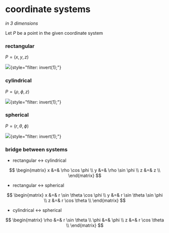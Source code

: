 # coordinate systems

_in 3 dimensions_

Let $P$ be a point in the given coordinate system

### rectangular

$P = (x, y, z)$

![](https://upload.wikimedia.org/wikipedia/commons/thumb/f/fd/Rectangular_coordinates.svg/1034px-Rectangular_coordinates.svg.png){style="filter: invert(1);"}

### cylindrical

$P = (\rho, \phi, z)$

![](https://upload.wikimedia.org/wikipedia/commons/thumb/b/bf/Cylindrical_coordinates.svg/878px-Cylindrical_coordinates.svg.png){style="filter: invert(1);"}

### spherical

$P = (r, \theta, \phi)$

![](https://upload.wikimedia.org/wikipedia/commons/4/4f/3D_Spherical.svg){style="filter: invert(1);"}

### bridge between systems

- rectangular $\leftrightarrow$ cylindrical

$$
\begin{matrix}
	x &=& \rho \cos \phi \\
	y &=& \rho \sin \phi \\
	z &=& z \\
\end{matrix}
$$

- rectangular $\leftrightarrow$ spherical

$$
\begin{matrix}
	x &=& r \sin \theta \cos \phi \\
	y &=& r \sin \theta \sin \phi \\
	z &=& r \cos \theta \\
\end{matrix}
$$

- cylindrical $\leftrightarrow$ spherical

$$
\begin{matrix}
	\rho &=& r \sin \theta \\
	\phi &=& \phi \\
	z &=& r \cos \theta \\
\end{matrix}
$$
